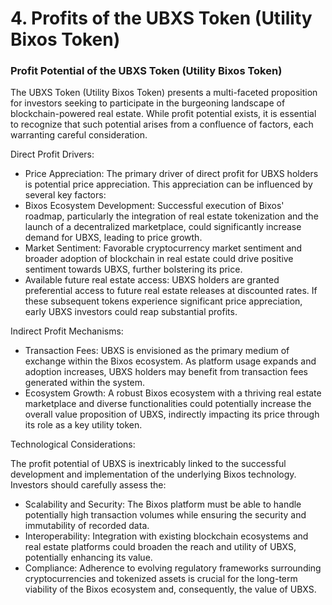 # 4. Profits of the UBXS Token (Utility Bixos Token)

### Profit Potential of the UBXS Token (Utility Bixos Token)

The UBXS Token (Utility Bixos Token) presents a multi-faceted proposition for investors seeking to participate in the burgeoning landscape of blockchain-powered real estate. While profit potential exists, it is essential to recognize that such potential arises from a confluence of factors, each warranting careful consideration.

Direct Profit Drivers:

* Price Appreciation: The primary driver of direct profit for UBXS holders is potential price appreciation. This appreciation can be influenced by several key factors:
* Bixos Ecosystem Development: Successful execution of Bixos' roadmap, particularly the integration of real estate tokenization and the launch of a decentralized marketplace, could significantly increase demand for UBXS, leading to price growth.
* Market Sentiment: Favorable cryptocurrency market sentiment and broader adoption of blockchain in real estate could drive positive sentiment towards UBXS, further bolstering its price.
* Available future real estate access: UBXS holders are granted preferential access to future real estate releases at discounted rates. If these subsequent tokens experience significant price appreciation, early UBXS investors could reap substantial profits.

Indirect Profit Mechanisms:

* Transaction Fees: UBXS is envisioned as the primary medium of exchange within the Bixos ecosystem. As platform usage expands and adoption increases, UBXS holders may benefit from transaction fees generated within the system.
* Ecosystem Growth: A robust Bixos ecosystem with a thriving real estate marketplace and diverse functionalities could potentially increase the overall value proposition of UBXS, indirectly impacting its price through its role as a key utility token.

Technological Considerations:

The profit potential of UBXS is inextricably linked to the successful development and implementation of the underlying Bixos technology. Investors should carefully assess the:

* Scalability and Security: The Bixos platform must be able to handle potentially high transaction volumes while ensuring the security and immutability of recorded data.
* Interoperability: Integration with existing blockchain ecosystems and real estate platforms could broaden the reach and utility of UBXS, potentially enhancing its value.
* Compliance: Adherence to evolving regulatory frameworks surrounding cryptocurrencies and tokenized assets is crucial for the long-term viability of the Bixos ecosystem and, consequently, the value of UBXS.
